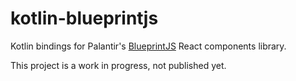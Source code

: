 # kotlin-blueprintjs

Kotlin bindings for Palantir's [BlueprintJS](https://blueprintjs.com/) React components library.

This project is a work in progress, not published yet.
